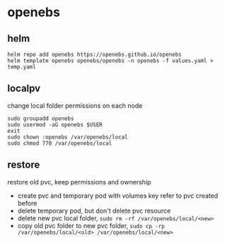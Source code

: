 # openebs

## helm

```
helm repo add openebs https://openebs.github.io/openebs
helm template openebs openebs/openebs -n openebs -f values.yaml > temp.yaml
```

## localpv

change local folder permissions on each node
```
sudo groupadd openebs
sudo usermod -aG openebs $USER
exit
sudo chown :openebs /var/openebs/local
sudo chmod 770 /var/openebs/local
```

## restore

restore old pvc, keep permissions and ownership
- create pvc and temporary pod with volumes key refer to pvc created before
- delete temporary pod, but don't delete pvc resource
- delete new pvc local folder, `sudo rm -rf /var/openebs/local/<new>`
- copy old pvc folder to new pvc folder, `sudo cp -rp /var/openebs/local/<old> /var/openebs/local/<new>`
